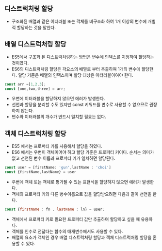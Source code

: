 ## 디스트럭처링 할당
- 구조화된 배열과 같은 이터러블 또는 객체를 비구조화 하여 1개 이상의 변수에 개별적 할당하는 것을 말한다.
## 배열 디스트럭처링 할당
- ES5에서 구조화 된 디스트럭처링하는 방법은 변수에 인덱스를 지정하여 할당하는 것이였다.
- ES6의 디스트럭처링 할당은 각요소의 배열로 부터 추출하여 1개의 변수에 할당한다. 할당 기준은 배열의 인덱스이며 할당 대상은 이터러블이여야 한다.
```js
const arr =[1,2,3];
const [one,two,three] = arr;
```
- 우변에 이터러블을 할당하지 않으면 에러가 발생한다.
- 선언과 할당을 분리할 수도 있지만 const 키워드를 변수로 사용할 수 없으므로 권장하지 않는다.
- 변수와 이터러블의 개수가 반드시 일치할 필요는 없다.
## 객체 디스트럭처링 할당
- ES5 에서는 프로퍼티 키를 사용해서 할당을 하였다.
- ES6 에서는 우변이 객체이어야 하고 할당 기준은 프로퍼티 키이다. 순서는 의미가 없고 선언된 변수 이름과 프로퍼티 키가 일치하면 할당된다.
```js
const user = [firstName: 'gun',lastName : 'choi']
const {firstName,lastName} = user
```
- 우변에 객체 또는 객체로 평가될 수 있는 표현식을 할당하지 않으면 에러가 발생한다.
- 객체의 프로퍼티 키와 다른 병수이름으로 값을 할당받으려면 다음과 같이 선언을 한다.
```js 
const {firstName : fn , lastName : ln} = user;
```
- 객체에서 프로퍼티 키로 필요한 프로퍼티 값만 추출하여 할당하고 싶을 때 유용하다.
- 객체를 인수로 전닯다는 함수의 매개변수에서도 사용할 수 있다.
- 배열의 요소가 객체인 경우 배열 디스트럭처링 할당과 객체 디스트럭처링 할당을 혼용할 수 있다.